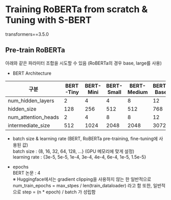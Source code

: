 # Training RoBERTa from scratch & Tuning with S-BERT
transformers==3.5.0

## Pre-train RoBERTa
아래와 같은 파라미터 조합을 시도할 수 있음 (RoBERTa의 경우 base, large를 사용)

- BERT Architecture

| 구분 | BERT-Tiny | BERT-Mini | BERT-Small | BERT-Medium | BERT-Base | BERT-Large |
| --- | --- | --- | --- | --- | --- | --- |
| num_hidden_layers | 2 | 4 | 4 | 8 | 12 | 24 |
| hidden_size | 128 | 256 | 512 | 512 | 768 | 1024 |
| num_attention_heads | 2 | 4 | 8 | 8 | 12 | 16 |
| intermediate_size | 512 | 1024 | 2048 | 2048 | 3072 | 4096 |

- batch size & learning rate (BERT, RoBERTa pre-training, fine-tuning에 사용된 값)<br>
  batch size : {8, 16, 32, 64, 128, ...} (GPU 메모리에 맞게 설정)<br>
  learning rate : {3e-5, 5e-5, 1e-4, 3e-4, 4e-4, 6e-4, 1e-5, 1.5e-5}
  
- epochs<br>
  BERT 논문 : 4<br>
  ※ Huggingface에서는 gradient clipping을 사용하지 않는 한 일반적으로
    num_train_epochs = max_stpes / len(train_dataloader) 라고 함
    또한, 일반적으로 step = (n * epoch) / batch 가 성립함
  
